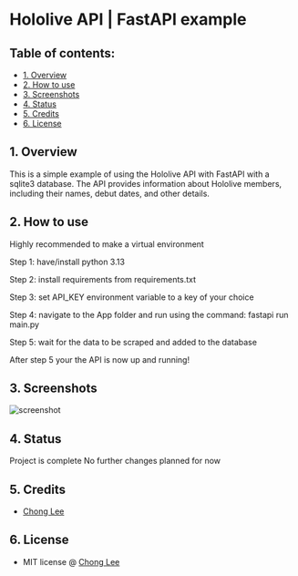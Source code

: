 # Hololive API | FastAPI example


## Table of contents:

- [1. Overview](#1-overview)
- [2. How to use](#2-how-to-use)
- [3. Screenshots](#3-screenshots)
- [4. Status](#4-status)
- [5. Credits](#5-credits)
- [6. License](#6-license)

## 1. Overview

This is a simple example of using the Hololive API with FastAPI with a sqlite3 database. The API provides information about Hololive members, including their names, debut dates, and other details.</p>

## 2. How to use

Highly recommended to make a virtual environment

Step 1: have/install python 3.13

Step 2: install requirements from requirements.txt

Step 3: set API_KEY environment variable to a key of your choice

Step 4: navigate to the App folder and run using the command: fastapi run main.py

Step 5: wait for the data to be scraped and added to the database

After step 5 your the API is now up and running!

## 3. Screenshots
![screenshot](https://i.ibb.co/4gmB3ndc/image.png)

## 4. Status

Project is complete
No further changes planned for now

## 5. Credits

- [Chong Lee](https://github.com/andr3wdown)

## 6. License
- MIT license @ [Chong Lee](https://github.com/andr3wdown)
